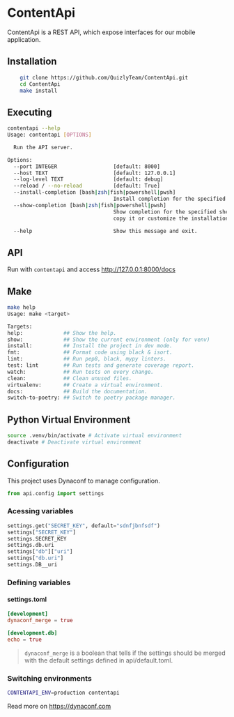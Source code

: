 # ContentApi

ContentApi is a REST API, which expose interfaces for our mobile application.

## Installation

```bash
    git clone https://github.com/QuizlyTeam/ContentApi.git
    cd ContentApi
    make install
```

## Executing

```bash
contentapi --help
Usage: contentapi [OPTIONS]

  Run the API server.

Options:
  --port INTEGER                  [default: 8000]
  --host TEXT                     [default: 127.0.0.1]
  --log-level TEXT                [default: debug]
  --reload / --no-reload          [default: True]
  --install-completion [bash|zsh|fish|powershell|pwsh]
                                  Install completion for the specified shell.
  --show-completion [bash|zsh|fish|powershell|pwsh]
                                  Show completion for the specified shell, to
                                  copy it or customize the installation.

  --help                          Show this message and exit.
```

## API

Run with `contentapi` and access http://127.0.0.1:8000/docs

## Make

```bash
make help
Usage: make <target>

Targets:
help:             ## Show the help.
show:             ## Show the current environment (only for venv)
install:          ## Install the project in dev mode.
fmt:              ## Format code using black & isort.
lint:             ## Run pep8, black, mypy linters.
test: lint        ## Run tests and generate coverage report.
watch:            ## Run tests on every change.
clean:            ## Clean unused files.
virtualenv:       ## Create a virtual environment.
docs:             ## Build the documentation.
switch-to-poetry: ## Switch to poetry package manager.
```

## Python Virtual Environment

```bash
source .venv/bin/activate # Activate virtual environment
deactivate # Deactivate virtual environment
```

## Configuration

This project uses Dynaconf to manage configuration.

```python
from api.config import settings
```

### Acessing variables

```python
settings.get("SECRET_KEY", default="sdnfjbnfsdf")
settings["SECRET_KEY"]
settings.SECRET_KEY
settings.db.uri
settings["db"]["uri"]
settings["db.uri"]
settings.DB__uri
```

### Defining variables

#### settings.toml

```toml
[development]
dynaconf_merge = true

[development.db]
echo = true
```

> `dynaconf_merge` is a boolean that tells if the settings should be merged with the default settings defined in api/default.toml.

### Switching environments

```bash
CONTENTAPI_ENV=production contentapi
```

Read more on https://dynaconf.com